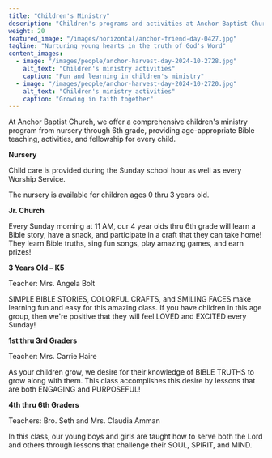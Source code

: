```yaml
---
title: "Children's Ministry"
description: "Children's programs and activities at Anchor Baptist Church"
weight: 20
featured_image: "/images/horizontal/anchor-friend-day-0427.jpg"
tagline: "Nurturing young hearts in the truth of God's Word"
content_images:
  - image: "/images/people/anchor-harvest-day-2024-10-2728.jpg"
    alt_text: "Children's ministry activities"
    caption: "Fun and learning in children's ministry"
  - image: "/images/people/anchor-harvest-day-2024-10-2720.jpg"
    alt_text: "Children's ministry activities"
    caption: "Growing in faith together"
---
```


At Anchor Baptist Church, we offer a comprehensive children's ministry program from nursery through 6th grade, providing age-appropriate Bible teaching, activities, and fellowship for every child.

**Nursery**

Child care is provided during the Sunday school hour as well as every Worship Service.

The nursery is available for children ages 0 thru 3 years old.

**Jr. Church**

Every Sunday morning at 11 AM, our 4 year olds thru 6th grade will learn a Bible story, have a snack, and participate in a craft that they can take home! They learn Bible truths, sing fun songs, play amazing games, and earn prizes!

**3 Years Old – K5**

Teacher: Mrs. Angela Bolt

SIMPLE BIBLE STORIES, COLORFUL CRAFTS, and SMILING FACES make learning fun and easy for this amazing class. If you have children in this age group, then we're positive that they will feel LOVED and EXCITED every Sunday!

**1st thru 3rd Graders**

Teacher: Mrs. Carrie Haire

As your children grow, we desire for their knowledge of BIBLE TRUTHS to grow along with them. This class accomplishes this desire by lessons that are both ENGAGING and PURPOSEFUL!

**4th thru 6th Graders**

Teachers: Bro. Seth and Mrs. Claudia Amman

In this class, our young boys and girls are taught how to serve both the Lord and others through lessons that challenge their SOUL, SPIRIT, and MIND.